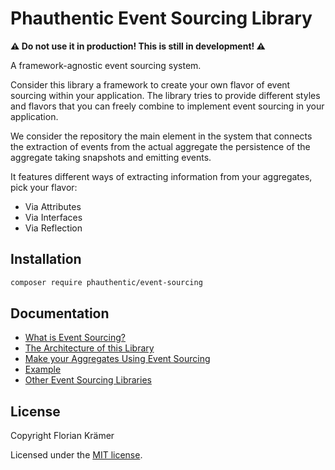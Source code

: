 # Phauthentic Event Sourcing Library

**⚠ Do not use it in production! This is still in development! ⚠**

A framework-agnostic event sourcing system.

Consider this library a framework to create your own flavor of event sourcing within your application. The library tries to provide different styles and flavors that you can freely combine to implement event sourcing in your application.

We consider the repository the main element in the system that connects the extraction of events from the actual aggregate the persistence of the aggregate taking snapshots and emitting events.

It features different ways of extracting information from your aggregates, pick your flavor:

* Via Attributes
* Via Interfaces
* Via Reflection

## Installation

```sh
composer require phauthentic/event-sourcing
```

## Documentation

* [What is Event Sourcing?](docs/What-is-Event-Sourcing)
* [The Architecture of this Library](docs/Architecture.md)
* [Make your Aggregates Using Event Sourcing](docs/Make-your-Aggregate-using-Event-Sourcing.md)
* [Example](docs/Example.md)
* [Other Event Sourcing Libraries](docs/Other-Event-Sourcing-Libraries.md)

## License

Copyright Florian Krämer

Licensed under the [MIT license](license.txt).
